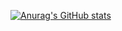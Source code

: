 [![Anurag's GitHub stats](https://github-readme-stats.vercel.app/api?username=scfcn)](https://github.com/anuraghazra/github-readme-stats)
